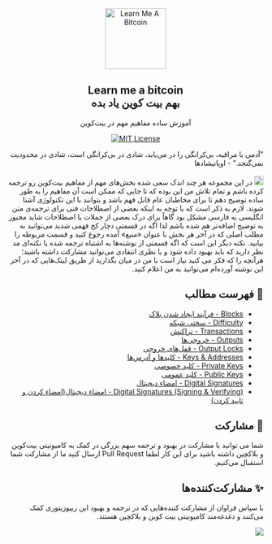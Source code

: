 <p align="center">
    <a href="https://github.com/rezatajari/learnmeabitcoin">
        <img src="./images/logo.svg" alt="Learn Me A Bitcoin" width="120" height="120">
    </a>
    <h2 align="center">Learn me a bitcoin<br>بهم بیت کوین یاد بده</h2>
    <p align="center">آموزش ساده مفاهیم مهم در بیت‌کوین</p>
    <p align="center">
    <a href="https://opensource.org/licenses/MIT/" target="_blank">
    <img alt="MIT License" src="https://img.shields.io/badge/License-MIT-blue.svg" style="display: inherit;"/>
    </a>
  </p>
</p>

<div dir="rtl">
    <p>
    "آدمی با مراقبه، بی‌کرانگی را در می‌یابد، شادی در بی‌کرانگی است، شادی در محدودیت نمی‌گنجد." - اوپانیشادها
    <br><br>
    <img src="./images/bitcoin.svg" width="18" alt="bitcoin">
   در این مجموعه هر چند اندک سعی شده بخش‌های مهم از مفاهیم بیت‌کوین رو ترجمه کرده باشم و تمام تلاش من این بوده که تا جایی که ممکن است آن مفاهیم را به طور ساده توضیح دهم تا برای مخاطبان عام قابل فهم باشد و بتوانند با این تکنولوژی آشنا شوند. لازم به ذکر است که با توجه به اینکه بعضی از اصطلاحات فنی برای ترجمه‌ی متن انگلیسی به فارسی مشکل بود گاهاً برای درک بعضی از جملات یا اصطلاحات شاید مجبور به توضیح اضافه‌تر هم شده باشم لذا اگه در قسمتی دچار کج فهمی شدید می‌توانید به مطلب اصلی که در آخر هر بخش با عنوان «منبع» آمده رجوع کنید و قسمت مربوطه را بیابید. نکته دیگر این است که اگه قسمتی از نوشته‌ها به اشتباه ترجمه شده یا نکته‌ای مد نظر دارید که باید بهبود داده شود و یا نظری انتقادی می‌توانید مشارکت داشته باشید؛ هرآنچه را که فکر می کنید نیاز است با من در میان بگذارید از طریق لینک‌هایی که در آخر این نوشته آورده‌ام می‌توانید به من اعلام کنید.
    </p>
    <h2>📄 فهرست مطالب</h2>
    <p>
        <ul>
            <li><a href="/Blocks">Blocks - فرآیند ایجاد شدن بلاک</a></li>
            <li><a href="/Difficulty">Difficulty - سختی شبکه</a></li>
            <li><a href="/Transactions">Transactions - تراکنش</a></li>
            <li><a href="/Outputs">Outputs - خروجی‌ها</a></li>
            <li><a href="/Output%20Locks">Output Locks - قفل‌های خروجی</a></li>
            <li><a href="/Keys%20%26%20Addresses">Keys & Addresses - کلیدها و آدرس‌ها</a></li>
            <li><a href="/Private%20Keys">Private Keys - کلید خصوصی</a></li>
            <li><a href="/Public%20Keys">Public Keys - کلید عمومی</a></li>
            <li><a href="/Digital%20Signatures">Digital Signatures - امضاء دیجیتال</a></li>
            <li><a href="/Digital%20Signatures%20(Signing%20%26%20Verifying)">Digital Signatures (Signing & Verifying) - امضاء دیجیتال(امضاء کردن و تایید کردن)</a></li>
        </ul>
    </p>
    <h2>🙌 مشارکت</h2>
    <p>
    شما می توانید با مشارکت در بهبود و ترجمه سهم بزرگی در کمک به کامیونیتی بیت‌کوین و بلاکچین داشته باشید برای این کار لطفا Pull Request ارسال کنید ما از مشارکت شما استقبال می‌کنیم.
    </p>
    <h2>✨ مشارکت‌کننده‌ها</h2>
    <p>با سپاس فراوان از مشارکت کننده‌هایی که در ترجمه و بهبود این ریپوزیتوری کمک می‌کنند و دغدغه‌مند کامیونیتی بیت کوین و بلاکچین هستند.</p>
    <a href="https://github.com/rezatajari/learnmeabitcoin/graphs/contributors">
        <img src="https://contrib.rocks/image?repo=rezatajari/learnmeabitcoinss" />
    </a>
</div>
